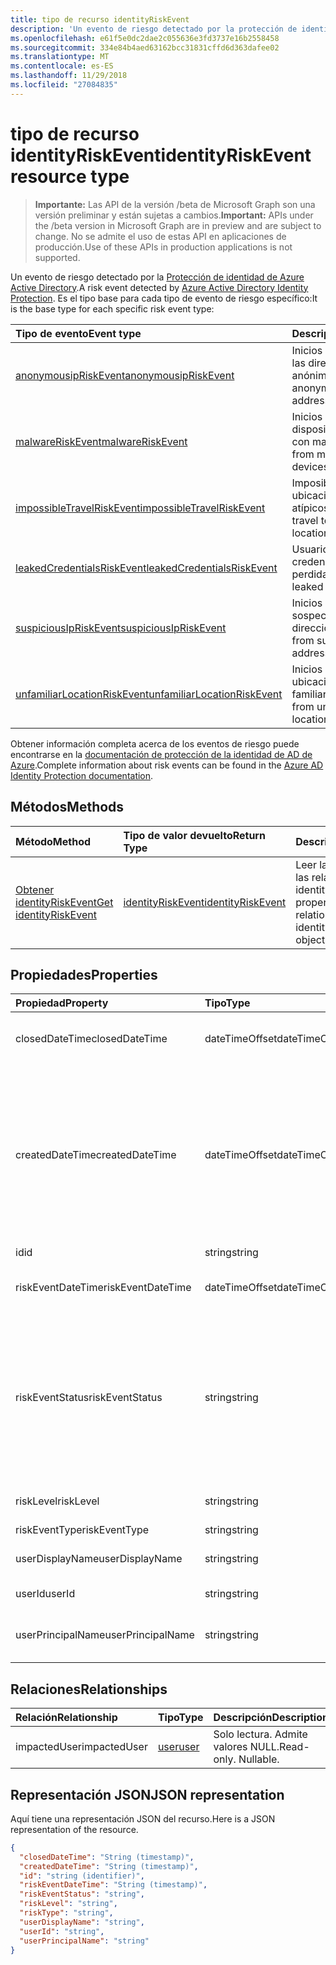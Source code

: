 ```yaml
---
title: tipo de recurso identityRiskEvent
description: 'Un evento de riesgo detectado por la protección de identidad de Azure Active Directory. Es el tipo base para cada tipo de evento de riesgo específico:'
ms.openlocfilehash: e61f5e0dc2dae2c055636e3fd3737e16b2558458
ms.sourcegitcommit: 334e84b4aed63162bcc31831cffd6d363dafee02
ms.translationtype: MT
ms.contentlocale: es-ES
ms.lasthandoff: 11/29/2018
ms.locfileid: "27084835"
---
```

# <a name="identityriskevent-resource-type"></a><span data-ttu-id="61bf2-104">tipo de recurso identityRiskEvent</span><span class="sxs-lookup"><span data-stu-id="61bf2-104">identityRiskEvent resource type</span></span>

> <span data-ttu-id="61bf2-105">**Importante:** Las API de la versión /beta de Microsoft Graph son una versión preliminar y están sujetas a cambios.</span><span class="sxs-lookup"><span data-stu-id="61bf2-105">**Important:** APIs under the /beta version in Microsoft Graph are in preview and are subject to change.</span></span> <span data-ttu-id="61bf2-106">No se admite el uso de estas API en aplicaciones de producción.</span><span class="sxs-lookup"><span data-stu-id="61bf2-106">Use of these APIs in production applications is not supported.</span></span>

<span data-ttu-id="61bf2-107">Un evento de riesgo detectado por la [Protección de identidad de Azure Active Directory](https://azure.microsoft.com/en-us/documentation/articles/active-directory-identityprotection/).</span><span class="sxs-lookup"><span data-stu-id="61bf2-107">A risk event detected by [Azure Active Directory Identity Protection](https://azure.microsoft.com/en-us/documentation/articles/active-directory-identityprotection/).</span></span> <span data-ttu-id="61bf2-108">Es el tipo base para cada tipo de evento de riesgo específico:</span><span class="sxs-lookup"><span data-stu-id="61bf2-108">It is the base type for each specific risk event type:</span></span>

| <span data-ttu-id="61bf2-109">Tipo de evento</span><span class="sxs-lookup"><span data-stu-id="61bf2-109">Event type</span></span>         | <span data-ttu-id="61bf2-110">Descripción</span><span class="sxs-lookup"><span data-stu-id="61bf2-110">Description</span></span>|
|:---------------|:-----------|
|[<span data-ttu-id="61bf2-111">anonymousipRiskEvent</span><span class="sxs-lookup"><span data-stu-id="61bf2-111">anonymousipRiskEvent</span></span>](anonymousipriskevent.md) | <span data-ttu-id="61bf2-112">Inicios de sesión desde las direcciones IP anónimas.</span><span class="sxs-lookup"><span data-stu-id="61bf2-112">Sign-ins from anonymous IP addresses.</span></span> |
|[<span data-ttu-id="61bf2-113">malwareRiskEvent</span><span class="sxs-lookup"><span data-stu-id="61bf2-113">malwareRiskEvent</span></span>](malwareriskevent.md) | <span data-ttu-id="61bf2-114">Inicios de sesión desde dispositivos infectados con malware.</span><span class="sxs-lookup"><span data-stu-id="61bf2-114">Sign-ins from malware-infected devices.</span></span> |
|[<span data-ttu-id="61bf2-115">impossibleTravelRiskEvent</span><span class="sxs-lookup"><span data-stu-id="61bf2-115">impossibleTravelRiskEvent</span></span>](impossibletravelriskevent.md) | <span data-ttu-id="61bf2-116">Imposible desplazarse a ubicaciones atípicos.</span><span class="sxs-lookup"><span data-stu-id="61bf2-116">Impossible travel to atypical locations.</span></span> |
|[<span data-ttu-id="61bf2-117">leakedCredentialsRiskEvent</span><span class="sxs-lookup"><span data-stu-id="61bf2-117">leakedCredentialsRiskEvent</span></span>](leakedcredentialsriskevent.md) | <span data-ttu-id="61bf2-118">Usuarios con credenciales perdidas.</span><span class="sxs-lookup"><span data-stu-id="61bf2-118">Users with leaked credentials.</span></span> |
|[<span data-ttu-id="61bf2-119">suspiciousIpRiskEvent</span><span class="sxs-lookup"><span data-stu-id="61bf2-119">suspiciousIpRiskEvent</span></span>](suspiciousipriskevent.md) | <span data-ttu-id="61bf2-120">Inicios de sesión desde sospechosas direcciones IP.</span><span class="sxs-lookup"><span data-stu-id="61bf2-120">Sign-ins from suspicious IP addresses.</span></span> |
|[<span data-ttu-id="61bf2-121">unfamiliarLocationRiskEvent</span><span class="sxs-lookup"><span data-stu-id="61bf2-121">unfamiliarLocationRiskEvent</span></span>](unfamiliarlocationriskevent.md) | <span data-ttu-id="61bf2-122">Inicios de sesión desde ubicaciones no están familiarizadas.</span><span class="sxs-lookup"><span data-stu-id="61bf2-122">Sign-ins from unfamiliar locations.</span></span> |

<span data-ttu-id="61bf2-123">Obtener información completa acerca de los eventos de riesgo puede encontrarse en la [documentación de protección de la identidad de AD de Azure](https://docs.microsoft.com/en-us/azure/active-directory/active-directory-reporting-risk-events).</span><span class="sxs-lookup"><span data-stu-id="61bf2-123">Complete information about risk events can be found in the [Azure AD Identity Protection documentation](https://docs.microsoft.com/en-us/azure/active-directory/active-directory-reporting-risk-events).</span></span>

## <a name="methods"></a><span data-ttu-id="61bf2-124">Métodos</span><span class="sxs-lookup"><span data-stu-id="61bf2-124">Methods</span></span>

| <span data-ttu-id="61bf2-125">Método</span><span class="sxs-lookup"><span data-stu-id="61bf2-125">Method</span></span>           | <span data-ttu-id="61bf2-126">Tipo de valor devuelto</span><span class="sxs-lookup"><span data-stu-id="61bf2-126">Return Type</span></span>    |<span data-ttu-id="61bf2-127">Descripción</span><span class="sxs-lookup"><span data-stu-id="61bf2-127">Description</span></span>|
|:---------------|:--------|:----------|
|[<span data-ttu-id="61bf2-128">Obtener identityRiskEvent</span><span class="sxs-lookup"><span data-stu-id="61bf2-128">Get identityRiskEvent</span></span>](../api/identityriskevent-get.md) | [<span data-ttu-id="61bf2-129">identityRiskEvent</span><span class="sxs-lookup"><span data-stu-id="61bf2-129">identityRiskEvent</span></span>](identityriskevent.md) |<span data-ttu-id="61bf2-130">Leer las propiedades y las relaciones del objeto identityRiskEvent.</span><span class="sxs-lookup"><span data-stu-id="61bf2-130">Read properties and relationships of identityRiskEvent object.</span></span>|

## <a name="properties"></a><span data-ttu-id="61bf2-131">Propiedades</span><span class="sxs-lookup"><span data-stu-id="61bf2-131">Properties</span></span>
| <span data-ttu-id="61bf2-132">Propiedad</span><span class="sxs-lookup"><span data-stu-id="61bf2-132">Property</span></span>     | <span data-ttu-id="61bf2-133">Tipo</span><span class="sxs-lookup"><span data-stu-id="61bf2-133">Type</span></span>   |<span data-ttu-id="61bf2-134">Descripción</span><span class="sxs-lookup"><span data-stu-id="61bf2-134">Description</span></span>|
|:---------------|:--------|:----------|
|<span data-ttu-id="61bf2-135">closedDateTime</span><span class="sxs-lookup"><span data-stu-id="61bf2-135">closedDateTime</span></span>|<span data-ttu-id="61bf2-136">dateTimeOffset</span><span class="sxs-lookup"><span data-stu-id="61bf2-136">dateTimeOffset</span></span>| <span data-ttu-id="61bf2-137">La fecha y hora en que se ha cerrado el evento de riesgo</span><span class="sxs-lookup"><span data-stu-id="61bf2-137">The date and time that the risk event was closed</span></span>|
|<span data-ttu-id="61bf2-138">createdDateTime</span><span class="sxs-lookup"><span data-stu-id="61bf2-138">createdDateTime</span></span>|<span data-ttu-id="61bf2-139">dateTimeOffset</span><span class="sxs-lookup"><span data-stu-id="61bf2-139">dateTimeOffset</span></span>| <span data-ttu-id="61bf2-140">La fecha y hora en que se creó el evento de riesgo.</span><span class="sxs-lookup"><span data-stu-id="61bf2-140">The date and time that the risk event was created.</span></span> <span data-ttu-id="61bf2-141">Siempre es mayor o igual que la fecha y hora del evento riesgo propio.</span><span class="sxs-lookup"><span data-stu-id="61bf2-141">This is always greater than or equal to the datetime of the risk event itself.</span></span> <span data-ttu-id="61bf2-142">Ésta es la propiedad correcta para utilizar como filtro al consultar los eventos de riesgo.</span><span class="sxs-lookup"><span data-stu-id="61bf2-142">This is the correct property to use as a filter when querying risk events.</span></span>|
|<span data-ttu-id="61bf2-143">id</span><span class="sxs-lookup"><span data-stu-id="61bf2-143">id</span></span>|<span data-ttu-id="61bf2-144">string</span><span class="sxs-lookup"><span data-stu-id="61bf2-144">string</span></span>| <span data-ttu-id="61bf2-145">Solo lectura</span><span class="sxs-lookup"><span data-stu-id="61bf2-145">Read-only</span></span>|
|<span data-ttu-id="61bf2-146">riskEventDateTime</span><span class="sxs-lookup"><span data-stu-id="61bf2-146">riskEventDateTime</span></span>|<span data-ttu-id="61bf2-147">dateTimeOffset</span><span class="sxs-lookup"><span data-stu-id="61bf2-147">dateTimeOffset</span></span>| <span data-ttu-id="61bf2-148">Fecha y hora en que se produjo el evento de riesgo</span><span class="sxs-lookup"><span data-stu-id="61bf2-148">The date and time when the risk event occurred</span></span>|
|<span data-ttu-id="61bf2-149">riskEventStatus</span><span class="sxs-lookup"><span data-stu-id="61bf2-149">riskEventStatus</span></span>|<span data-ttu-id="61bf2-150">string</span><span class="sxs-lookup"><span data-stu-id="61bf2-150">string</span></span>| <span data-ttu-id="61bf2-151">Los valores posibles son: `active`, `remediated`, `dismissedAsFixed`, `dismissedAsFalsePositive`, `dismissedAsIgnore`, `loginBlocked`, `closedMfaAuto` y `closedMultipleReasons`.</span><span class="sxs-lookup"><span data-stu-id="61bf2-151">Possible values are: `active`, `remediated`, `dismissedAsFixed`, `dismissedAsFalsePositive`, `dismissedAsIgnore`, `loginBlocked`, `closedMfaAuto`, `closedMultipleReasons`.</span></span>|
|<span data-ttu-id="61bf2-152">riskLevel</span><span class="sxs-lookup"><span data-stu-id="61bf2-152">riskLevel</span></span>|<span data-ttu-id="61bf2-153">string</span><span class="sxs-lookup"><span data-stu-id="61bf2-153">string</span></span>| <span data-ttu-id="61bf2-154">Los valores posibles son: `low`, `medium` y `high`.</span><span class="sxs-lookup"><span data-stu-id="61bf2-154">Possible values are: `low`, `medium`, `high`.</span></span>|
|<span data-ttu-id="61bf2-155">riskEventType</span><span class="sxs-lookup"><span data-stu-id="61bf2-155">riskEventType</span></span>|<span data-ttu-id="61bf2-156">string</span><span class="sxs-lookup"><span data-stu-id="61bf2-156">string</span></span>| <span data-ttu-id="61bf2-157">El tipo de riesgo</span><span class="sxs-lookup"><span data-stu-id="61bf2-157">The type of risk</span></span>|
|<span data-ttu-id="61bf2-158">userDisplayName</span><span class="sxs-lookup"><span data-stu-id="61bf2-158">userDisplayName</span></span>|<span data-ttu-id="61bf2-159">string</span><span class="sxs-lookup"><span data-stu-id="61bf2-159">string</span></span>| <span data-ttu-id="61bf2-160">El nombre del usuario en riesgo</span><span class="sxs-lookup"><span data-stu-id="61bf2-160">The name of the user at risk</span></span>|
|<span data-ttu-id="61bf2-161">userId</span><span class="sxs-lookup"><span data-stu-id="61bf2-161">userId</span></span>|<span data-ttu-id="61bf2-162">string</span><span class="sxs-lookup"><span data-stu-id="61bf2-162">string</span></span>| <span data-ttu-id="61bf2-163">El identificador del usuario en riesgo</span><span class="sxs-lookup"><span data-stu-id="61bf2-163">The id of the user at risk</span></span>|
|<span data-ttu-id="61bf2-164">userPrincipalName</span><span class="sxs-lookup"><span data-stu-id="61bf2-164">userPrincipalName</span></span>|<span data-ttu-id="61bf2-165">string</span><span class="sxs-lookup"><span data-stu-id="61bf2-165">string</span></span>| <span data-ttu-id="61bf2-166">El nombre principal de usuario del usuario en riesgo</span><span class="sxs-lookup"><span data-stu-id="61bf2-166">The user principal name of the user at risk</span></span>|

## <a name="relationships"></a><span data-ttu-id="61bf2-167">Relaciones</span><span class="sxs-lookup"><span data-stu-id="61bf2-167">Relationships</span></span>
| <span data-ttu-id="61bf2-168">Relación</span><span class="sxs-lookup"><span data-stu-id="61bf2-168">Relationship</span></span> | <span data-ttu-id="61bf2-169">Tipo</span><span class="sxs-lookup"><span data-stu-id="61bf2-169">Type</span></span>   |<span data-ttu-id="61bf2-170">Descripción</span><span class="sxs-lookup"><span data-stu-id="61bf2-170">Description</span></span>|
|:---------------|:--------|:----------|
|<span data-ttu-id="61bf2-171">impactedUser</span><span class="sxs-lookup"><span data-stu-id="61bf2-171">impactedUser</span></span>|[<span data-ttu-id="61bf2-172">user</span><span class="sxs-lookup"><span data-stu-id="61bf2-172">user</span></span>](user.md)| <span data-ttu-id="61bf2-p105">Solo lectura. Admite valores NULL.</span><span class="sxs-lookup"><span data-stu-id="61bf2-p105">Read-only. Nullable.</span></span>|

## <a name="json-representation"></a><span data-ttu-id="61bf2-175">Representación JSON</span><span class="sxs-lookup"><span data-stu-id="61bf2-175">JSON representation</span></span>

<span data-ttu-id="61bf2-176">Aquí tiene una representación JSON del recurso.</span><span class="sxs-lookup"><span data-stu-id="61bf2-176">Here is a JSON representation of the resource.</span></span> 

<!-- {
  "blockType": "resource",
  "optionalProperties": [

  ],
  "@odata.type": "microsoft.graph.identityRiskEvent"
}-->

```json
{
  "closedDateTime": "String (timestamp)",
  "createdDateTime": "String (timestamp)",
  "id": "string (identifier)",
  "riskEventDateTime": "String (timestamp)",
  "riskEventStatus": "string",
  "riskLevel": "string",
  "riskType": "string",
  "userDisplayName": "string",
  "userId": "string",
  "userPrincipalName": "string"
}

```

<!-- uuid: 8fcb5dbc-d5aa-4681-8e31-b001d5168d79
2015-10-25 14:57:30 UTC -->
<!-- {
  "type": "#page.annotation",
  "description": "identityRiskEvent resource",
  "keywords": "",
  "section": "documentation",
  "tocPath": ""
}-->